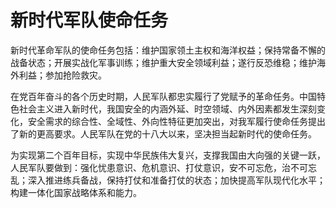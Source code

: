 # 新时代军队使命任务

新时代革命军队的使命任务包括：维护国家领土主权和海洋权益；保持常备不懈的战备状态；开展实战化军事训练；维护重大安全领域利益；遂行反恐维稳；维护海外利益；参加抢险救灾。  

在党百年奋斗的各个历史时期，人民军队都忠实履行了党赋予的革命任务。中国特色社会主义进入新时代，我国安全的内涵外延、时空领域、内外因素都发生深刻变化，安全需求的综合性、全域性、外向性特征更加突出，对我军履行使命任务提出了新的更高要求。人民军队在党的十八大以来，坚决担当起新时代的使命任务。  

为实现第二个百年目标，实现中华民族伟大复兴，支撑我国由大向强的关键一跃，人民军队要做到：强化忧患意识、危机意识、打仗意识，安不可忘危，治不可忘乱；深入推进练兵备战，保持打仗和准备打仗的状态；加快提高军队现代化水平；构建一体化国家战略体系和能力。
